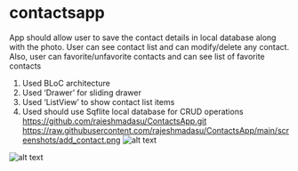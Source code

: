 # contactsapp

App should allow user to save the contact details in local database along with the photo. User can see contact list and can modify/delete any contact. Also, user can favorite/unfavorite contacts and can see list of favorite contacts

1.	Used BLoC architecture
2.	Used ‘Drawer’ for sliding drawer
3.	Used ‘ListView’ to show contact list items
4.	Used should use Sqflite local database for CRUD operations
https://github.com/rajeshmadasu/ContactsApp.git
https://raw.githubusercontent.com/rajeshmadasu/ContactsApp/main/screenshots/add_contact.png
![alt text](https://github.com/[rajeshmadasu]/[ContactsApp]/blob/[main]/add_contact.png?raw=true)

![alt text](https://github.com/[rajeshmadasu]/[ContactsApp]/blob/[main]/contact_list_screen.png?raw=true)
